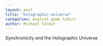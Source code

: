 ```yaml
---
layout: post
title: "holographic universe"
categories: english geek tshirt
author: Michael Talbot
---
```

Synchronicity and the Holographic Universe
